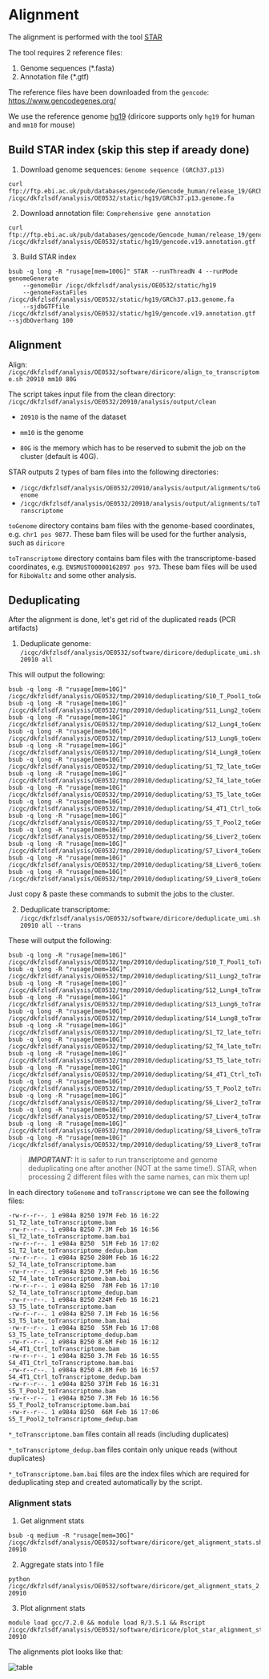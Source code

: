 # Alignment

The alignment is performed with the tool [STAR](https://github.com/alexdobin/STAR)

The tool requires 2 reference files: 
1. Genome sequences (*.fasta)
2. Annotation file (*.gtf)

The reference files have been downloaded from the `gencode`: https://www.gencodegenes.org/

We use the reference genome [hg19](https://www.gencodegenes.org/human/release_19.html) (diricore supports only `hg19` for human and `mm10` for mouse)

## Build STAR index (skip this step if aready done)

1. Download genome sequences: `Genome sequence (GRCh37.p13)`
```
curl ftp://ftp.ebi.ac.uk/pub/databases/gencode/Gencode_human/release_19/GRCh37.p13.genome.fa.gz /icgc/dkfzlsdf/analysis/OE0532/static/hg19/GRCh37.p13.genome.fa
```

2. Download annotation file: `Comprehensive gene annotation` 

```
curl ftp://ftp.ebi.ac.uk/pub/databases/gencode/Gencode_human/release_19/gencode.v19.annotation.gtf.gz /icgc/dkfzlsdf/analysis/OE0532/static/hg19/gencode.v19.annotation.gtf
```

3. Build STAR index 

```
bsub -q long -R "rusage[mem=100G]" STAR --runThreadN 4 --runMode genomeGenerate 
    --genomeDir /icgc/dkfzlsdf/analysis/OE0532/static/hg19 
    --genomeFastaFiles /icgc/dkfzlsdf/analysis/OE0532/static/hg19/GRCh37.p13.genome.fa 
    --sjdbGTFfile /icgc/dkfzlsdf/analysis/OE0532/static/hg19/gencode.v19.annotation.gtf --sjdbOverhang 100
```

## Alignment

Align: `/icgc/dkfzlsdf/analysis/OE0532/software/diricore/align_to_transcriptome.sh 20910 mm10 80G`

The script takes input file from the clean directory: `/icgc/dkfzlsdf/analysis/OE0532/20910/analysis/output/clean`

* `20910` is the name of the dataset

* `mm10` is the genome 

* `80G` is the memory which has to be reserved to submit the job on the cluster (default is 40G).

STAR outputs 2 types of bam files into the following directories: 

* `/icgc/dkfzlsdf/analysis/OE0532/20910/analysis/output/alignments/toGenome`
* `/icgc/dkfzlsdf/analysis/OE0532/20910/analysis/output/alignments/toTranscriptome`

`toGenome` directory contains bam files with the genome-based coordinates, e.g. `chr1 pos 9877`. These bam files will be used for the further analysis, such as `diricore`

`toTranscriptome` directory contains bam files with the transcriptome-based coordinates, e.g. `ENSMUST00000162897 pos 973`. These bam files will be used for `RiboWaltz` and some other analysis. 

## Deduplicating

After the alignment is done, let's get rid of the duplicated reads (PCR artifacts)

1. Deduplicate genome: `/icgc/dkfzlsdf/analysis/OE0532/software/diricore/deduplicate_umi.sh 20910 all`

This will output the following: 

```
bsub -q long -R "rusage[mem=10G]" /icgc/dkfzlsdf/analysis/OE0532/tmp/20910/deduplicating/S10_T_Pool1_toGenome.bam.sh
bsub -q long -R "rusage[mem=10G]" /icgc/dkfzlsdf/analysis/OE0532/tmp/20910/deduplicating/S11_Lung2_toGenome.bam.sh
bsub -q long -R "rusage[mem=10G]" /icgc/dkfzlsdf/analysis/OE0532/tmp/20910/deduplicating/S12_Lung4_toGenome.bam.sh
bsub -q long -R "rusage[mem=10G]" /icgc/dkfzlsdf/analysis/OE0532/tmp/20910/deduplicating/S13_Lung6_toGenome.bam.sh
bsub -q long -R "rusage[mem=10G]" /icgc/dkfzlsdf/analysis/OE0532/tmp/20910/deduplicating/S14_Lung8_toGenome.bam.sh
bsub -q long -R "rusage[mem=10G]" /icgc/dkfzlsdf/analysis/OE0532/tmp/20910/deduplicating/S1_T2_late_toGenome.bam.sh
bsub -q long -R "rusage[mem=10G]" /icgc/dkfzlsdf/analysis/OE0532/tmp/20910/deduplicating/S2_T4_late_toGenome.bam.sh
bsub -q long -R "rusage[mem=10G]" /icgc/dkfzlsdf/analysis/OE0532/tmp/20910/deduplicating/S3_T5_late_toGenome.bam.sh
bsub -q long -R "rusage[mem=10G]" /icgc/dkfzlsdf/analysis/OE0532/tmp/20910/deduplicating/S4_4T1_Ctrl_toGenome.bam.sh
bsub -q long -R "rusage[mem=10G]" /icgc/dkfzlsdf/analysis/OE0532/tmp/20910/deduplicating/S5_T_Pool2_toGenome.bam.sh
bsub -q long -R "rusage[mem=10G]" /icgc/dkfzlsdf/analysis/OE0532/tmp/20910/deduplicating/S6_Liver2_toGenome.bam.sh
bsub -q long -R "rusage[mem=10G]" /icgc/dkfzlsdf/analysis/OE0532/tmp/20910/deduplicating/S7_Liver4_toGenome.bam.sh
bsub -q long -R "rusage[mem=10G]" /icgc/dkfzlsdf/analysis/OE0532/tmp/20910/deduplicating/S8_Liver6_toGenome.bam.sh
bsub -q long -R "rusage[mem=10G]" /icgc/dkfzlsdf/analysis/OE0532/tmp/20910/deduplicating/S9_Liver8_toGenome.bam.sh
```

Just copy & paste these commands to submit the jobs to the cluster.

2. Deduplicate transcriptome: `/icgc/dkfzlsdf/analysis/OE0532/software/diricore/deduplicate_umi.sh 20910 all --trans`

These will output the following: 

```
bsub -q long -R "rusage[mem=10G]" /icgc/dkfzlsdf/analysis/OE0532/tmp/20910/deduplicating/S10_T_Pool1_toTranscriptome.bam.sh
bsub -q long -R "rusage[mem=10G]" /icgc/dkfzlsdf/analysis/OE0532/tmp/20910/deduplicating/S11_Lung2_toTranscriptome.bam.sh
bsub -q long -R "rusage[mem=10G]" /icgc/dkfzlsdf/analysis/OE0532/tmp/20910/deduplicating/S12_Lung4_toTranscriptome.bam.sh
bsub -q long -R "rusage[mem=10G]" /icgc/dkfzlsdf/analysis/OE0532/tmp/20910/deduplicating/S13_Lung6_toTranscriptome.bam.sh
bsub -q long -R "rusage[mem=10G]" /icgc/dkfzlsdf/analysis/OE0532/tmp/20910/deduplicating/S14_Lung8_toTranscriptome.bam.sh
bsub -q long -R "rusage[mem=10G]" /icgc/dkfzlsdf/analysis/OE0532/tmp/20910/deduplicating/S1_T2_late_toTranscriptome.bam.sh
bsub -q long -R "rusage[mem=10G]" /icgc/dkfzlsdf/analysis/OE0532/tmp/20910/deduplicating/S2_T4_late_toTranscriptome.bam.sh
bsub -q long -R "rusage[mem=10G]" /icgc/dkfzlsdf/analysis/OE0532/tmp/20910/deduplicating/S3_T5_late_toTranscriptome.bam.sh
bsub -q long -R "rusage[mem=10G]" /icgc/dkfzlsdf/analysis/OE0532/tmp/20910/deduplicating/S4_4T1_Ctrl_toTranscriptome.bam.sh
bsub -q long -R "rusage[mem=10G]" /icgc/dkfzlsdf/analysis/OE0532/tmp/20910/deduplicating/S5_T_Pool2_toTranscriptome.bam.sh
bsub -q long -R "rusage[mem=10G]" /icgc/dkfzlsdf/analysis/OE0532/tmp/20910/deduplicating/S6_Liver2_toTranscriptome.bam.sh
bsub -q long -R "rusage[mem=10G]" /icgc/dkfzlsdf/analysis/OE0532/tmp/20910/deduplicating/S7_Liver4_toTranscriptome.bam.sh
bsub -q long -R "rusage[mem=10G]" /icgc/dkfzlsdf/analysis/OE0532/tmp/20910/deduplicating/S8_Liver6_toTranscriptome.bam.sh
bsub -q long -R "rusage[mem=10G]" /icgc/dkfzlsdf/analysis/OE0532/tmp/20910/deduplicating/S9_Liver8_toTranscriptome.bam.sh
```

> **_IMPORTANT:_** It is safer to run transcriptome and genome deduplicating one after another (NOT at the same time!). STAR, when processing 2 different files with the same names, can mix them up! 

In each directory `toGenome` and `toTranscriptome` we can see the following files: 

```
-rw-r--r--. 1 e984a B250 197M Feb 16 16:22 S1_T2_late_toTranscriptome.bam
-rw-r--r--. 1 e984a B250 7.3M Feb 16 16:56 S1_T2_late_toTranscriptome.bam.bai
-rw-r--r--. 1 e984a B250  51M Feb 16 17:02 S1_T2_late_toTranscriptome_dedup.bam
-rw-r--r--. 1 e984a B250 280M Feb 16 16:22 S2_T4_late_toTranscriptome.bam
-rw-r--r--. 1 e984a B250 7.5M Feb 16 16:56 S2_T4_late_toTranscriptome.bam.bai
-rw-r--r--. 1 e984a B250  78M Feb 16 17:10 S2_T4_late_toTranscriptome_dedup.bam
-rw-r--r--. 1 e984a B250 224M Feb 16 16:21 S3_T5_late_toTranscriptome.bam
-rw-r--r--. 1 e984a B250 7.1M Feb 16 16:56 S3_T5_late_toTranscriptome.bam.bai
-rw-r--r--. 1 e984a B250  55M Feb 16 17:08 S3_T5_late_toTranscriptome_dedup.bam
-rw-r--r--. 1 e984a B250 8.6M Feb 16 16:12 S4_4T1_Ctrl_toTranscriptome.bam
-rw-r--r--. 1 e984a B250 3.7M Feb 16 16:55 S4_4T1_Ctrl_toTranscriptome.bam.bai
-rw-r--r--. 1 e984a B250 4.8M Feb 16 16:57 S4_4T1_Ctrl_toTranscriptome_dedup.bam
-rw-r--r--. 1 e984a B250 371M Feb 16 16:31 S5_T_Pool2_toTranscriptome.bam
-rw-r--r--. 1 e984a B250 7.3M Feb 16 16:56 S5_T_Pool2_toTranscriptome.bam.bai
-rw-r--r--. 1 e984a B250  66M Feb 16 17:06 S5_T_Pool2_toTranscriptome_dedup.bam
```

`*_toTranscriptome.bam` files contain all reads (including duplicates)

`*_toTranscriptome_dedup.bam` files contain only unique reads (without duplicates)

`*_toTranscriptome.bam.bai` files are the index files which are required for deduplicating step and created automatically by the script. 


### Alignment stats

1. Get alignment stats 

```
bsub -q medium -R "rusage[mem=30G]" /icgc/dkfzlsdf/analysis/OE0532/software/diricore/get_alignment_stats.sh 20910
```

2. Aggregate stats into 1 file 

```
python /icgc/dkfzlsdf/analysis/OE0532/software/diricore/get_alignment_stats_2.py 20910
```

3. Plot alignment stats

```
module load gcc/7.2.0 && module load R/3.5.1 && Rscript /icgc/dkfzlsdf/analysis/OE0532/software/diricore/plot_star_alignment_stats2.r 20910
```

The alignments plot looks like that: 

![table](/pics/alignment_stats.png)
